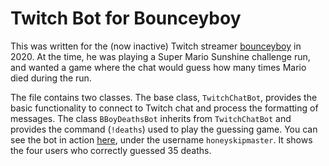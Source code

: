 # Twitch Bot for Bounceyboy

This was written for the (now inactive) Twitch streamer [bounceyboy](https://www.twitch.tv/bounceyboy) in 2020. At the time, he was playing a Super Mario Sunshine challenge run, and wanted a game where the chat would guess how many times Mario died during the run.

The file contains two classes. The base class, `TwitchChatBot`, provides the basic functionality to connect to Twitch chat and process the formatting of messages. The class `BBoyDeathsBot` inherits from `TwitchChatBot` and provides the command (`!deaths`) used to play the guessing game. You can see the bot in action [here](https://www.twitch.tv/videos/620184149?t=02h19m51s), under the username `honeyskipmaster`. It shows the four users who correctly guessed 35 deaths.
